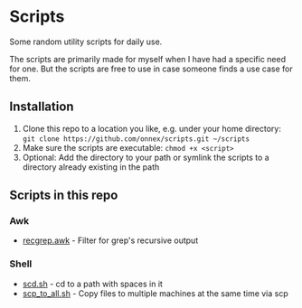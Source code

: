 # Scripts
Some random utility scripts for daily use.

The scripts are primarily made for myself when I have had a specific need for one. But the scripts are free to use in case someone finds a use case for them.

## Installation

1. Clone this repo to a location you like, e.g. under your home directory:
`git clone https://github.com/onnex/scripts.git ~/scripts`
2. Make sure the scripts are executable: `chmod +x <script>`
3. Optional: Add the directory to your path or symlink the scripts to a directory already existing in the path


## Scripts in this repo

### Awk

- [recgrep.awk](../recgrep.awk) - Filter for grep's recursive output

### Shell

- [scd.sh](../scd.sh) - cd to a path with spaces in it
- [scp_to_all.sh](../scp_to_all.sh) - Copy files to multiple machines at the same time via scp
